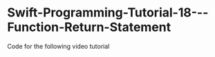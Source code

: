 Swift-Programming-Tutorial-18---Function-Return-Statement
=========================================================

Code for the following video tutorial 
